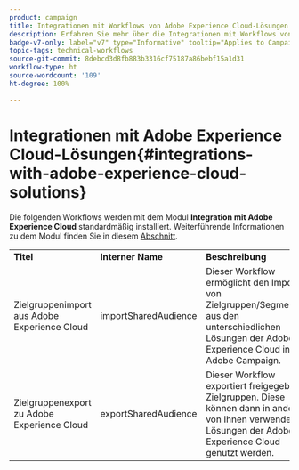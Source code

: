 ```yaml
---
product: campaign
title: Integrationen mit Workflows von Adobe Experience Cloud-Lösungen
description: Erfahren Sie mehr über die Integrationen mit Workflows von Adobe Experience Cloud-Lösungen.
badge-v7-only: label="v7" type="Informative" tooltip="Applies to Campaign Classic v7 only"
topic-tags: technical-workflows
source-git-commit: 8debcd3d8fb883b3316cf75187a86bebf15a1d31
workflow-type: ht
source-wordcount: '109'
ht-degree: 100%

---
```



# Integrationen mit Adobe Experience Cloud-Lösungen{#integrations-with-adobe-experience-cloud-solutions}



Die folgenden Workflows werden mit dem Modul **Integration mit Adobe Experience Cloud** standardmäßig installiert. Weiterführende Informationen zu dem Modul finden Sie in diesem [Abschnitt](../../integrations/using/configuring-ims.md#installing-the-package).

<table> 
 <tbody> 
  <tr> 
   <td> <strong>Titel</strong><br /> </td> 
   <td> <strong>Interner Name</strong><br /> </td> 
   <td> <strong>Beschreibung</strong><br /> </td> 
  </tr> 
  <tr> 
   <td> <span class="uicontrol">Zielgruppenimport aus Adobe Experience Cloud</span> <br /> </td> 
   <td> <span class="uicontrol">importSharedAudience</span> <br /> </td> 
   <td> Dieser Workflow ermöglicht den Import von Zielgruppen/Segmenten aus den unterschiedlichen Lösungen der Adobe Experience Cloud in Adobe Campaign.<br /> </td> 
  </tr> 
  <tr> 
   <td> <span class="uicontrol">Zielgruppenexport zu Adobe Experience Cloud</span> <br /> </td> 
   <td> <span class="uicontrol">exportSharedAudience</span> <br /> </td> 
   <td> Dieser Workflow exportiert freigegebene Zielgruppen. Diese können dann in anderen von Ihnen verwendeten Lösungen der Adobe Experience Cloud genutzt werden.<br /> </td> 
  </tr> 
 </tbody> 
</table>

